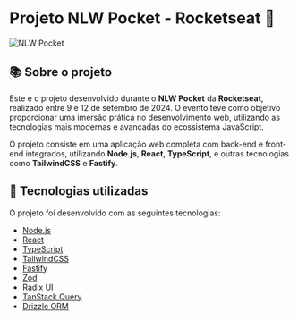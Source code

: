 # Projeto NLW Pocket - Rocketseat 🚀

![NLW Pocket](https://rocketseat.com.br/_next/image?url=%2F_next%2Fstatic%2Fmedia%2Flogo.1262c084.png&w=1920&q=75)

## 📚 Sobre o projeto

Este é o projeto desenvolvido durante o **NLW Pocket** da **Rocketseat**, realizado entre 9 e 12 de setembro de 2024. O evento teve como objetivo proporcionar uma imersão prática no desenvolvimento web, utilizando as tecnologias mais modernas e avançadas do ecossistema JavaScript.

O projeto consiste em uma aplicação web completa com back-end e front-end integrados, utilizando **Node.js**, **React**, **TypeScript**, e outras tecnologias como **TailwindCSS** e **Fastify**.

## 🚀 Tecnologias utilizadas

O projeto foi desenvolvido com as seguintes tecnologias:

- [Node.js](https://nodejs.org/)
- [React](https://reactjs.org/)
- [TypeScript](https://www.typescriptlang.org/)
- [TailwindCSS](https://tailwindcss.com/)
- [Fastify](https://www.fastify.io/)
- [Zod](https://zod.dev/)
- [Radix UI](https://www.radix-ui.com/)
- [TanStack Query](https://tanstack.com/query)
- [Drizzle ORM](https://orm.drizzle.team/)

